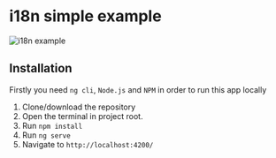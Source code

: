 # i18n simple example

![i18n example](https://github.com/tusharghoshbd/i18n_example/blob/master/Screenshot%20(5).png)


## Installation
Firstly you need `ng cli`, `Node.js` and `NPM` in order to run this app locally

1. Clone/download the repository
2. Open the terminal in project root.
3. Run `npm install`
4. Run `ng serve` 
5. Navigate to `http://localhost:4200/`